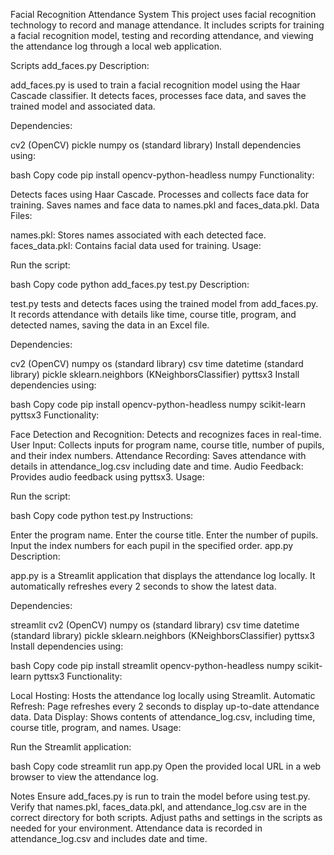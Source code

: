 Facial Recognition Attendance System
This project uses facial recognition technology to record and manage attendance. It includes scripts for training a facial recognition model, testing and recording attendance, and viewing the attendance log through a local web application.

Scripts
add_faces.py
Description:

add_faces.py is used to train a facial recognition model using the Haar Cascade classifier. It detects faces, processes face data, and saves the trained model and associated data.

Dependencies:

cv2 (OpenCV)
pickle
numpy
os (standard library)
Install dependencies using:

bash
Copy code
pip install opencv-python-headless numpy
Functionality:

Detects faces using Haar Cascade.
Processes and collects face data for training.
Saves names and face data to names.pkl and faces_data.pkl.
Data Files:

names.pkl: Stores names associated with each detected face.
faces_data.pkl: Contains facial data used for training.
Usage:

Run the script:

bash
Copy code
python add_faces.py
test.py
Description:

test.py tests and detects faces using the trained model from add_faces.py. It records attendance with details like time, course title, program, and detected names, saving the data in an Excel file.

Dependencies:

cv2 (OpenCV)
numpy
os (standard library)
csv
time
datetime (standard library)
pickle
sklearn.neighbors (KNeighborsClassifier)
pyttsx3
Install dependencies using:

bash
Copy code
pip install opencv-python-headless numpy scikit-learn pyttsx3
Functionality:

Face Detection and Recognition: Detects and recognizes faces in real-time.
User Input: Collects inputs for program name, course title, number of pupils, and their index numbers.
Attendance Recording: Saves attendance with details in attendance_log.csv including date and time.
Audio Feedback: Provides audio feedback using pyttsx3.
Usage:

Run the script:

bash
Copy code
python test.py
Instructions:

Enter the program name.
Enter the course title.
Enter the number of pupils.
Input the index numbers for each pupil in the specified order.
app.py
Description:

app.py is a Streamlit application that displays the attendance log locally. It automatically refreshes every 2 seconds to show the latest data.

Dependencies:

streamlit
cv2 (OpenCV)
numpy
os (standard library)
csv
time
datetime (standard library)
pickle
sklearn.neighbors (KNeighborsClassifier)
pyttsx3
Install dependencies using:

bash
Copy code
pip install streamlit opencv-python-headless numpy scikit-learn pyttsx3
Functionality:

Local Hosting: Hosts the attendance log locally using Streamlit.
Automatic Refresh: Page refreshes every 2 seconds to display up-to-date attendance data.
Data Display: Shows contents of attendance_log.csv, including time, course title, program, and names.
Usage:

Run the Streamlit application:

bash
Copy code
streamlit run app.py
Open the provided local URL in a web browser to view the attendance log.

Notes
Ensure add_faces.py is run to train the model before using test.py.
Verify that names.pkl, faces_data.pkl, and attendance_log.csv are in the correct directory for both scripts.
Adjust paths and settings in the scripts as needed for your environment.
Attendance data is recorded in attendance_log.csv and includes date and time.
